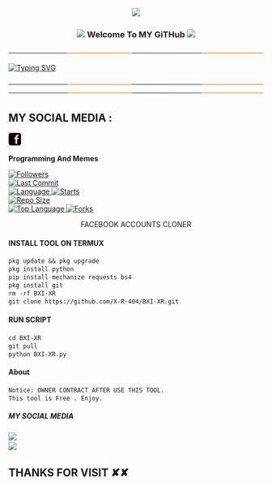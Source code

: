 <p align="center"><img src="https://img.shields.io/badge/I Am %20A BANGLADESHI- PROGRAMMER-green?colorA=%23ff0000&colorB=%23017e40&style=flat-square">
 
<h3 align="center">
  <img src="https://emoji.discord.st/emojis/768b108d-274f-4f44-a634-8477b16efce7.gif" width="30">
   Welcome To MY GiTHub
  <img src="https://emoji.discord.st/emojis/768b108d-274f-4f44-a634-8477b16efce7.gif" width="30">
</h3>
 
<img align="center" alt="line" src="https://github.com/DalpatRathore/dalpatrathore/blob/main/assets/images/line-1.svg">
 
[![Typing SVG](https://readme-typing-svg.herokuapp.com?color=%23F70B10&size=27&lines=RIMON-KHAN;+It's+Not+Just+My+Name;It's+A+Brand)](https://git.io/typing-svg)
 
</p>
 
<img align="center" alt="line" src="https://github.com/DalpatRathore/dalpatrathore/blob/main/assets/images/line-1.svg">
 
<img align="center" alt="line" src="https://github.com/DalpatRathore/dalpatrathore/blob/main/assets/images/line-1.svg">
 
   ##  MY SOCIAL MEDIA : <br>

<a href="https://www.facebook.com/X.R.404" target="_blank"><img src="https://github.com/Azim-vau/Azim-vau/blob/main/IMAGE/facebook.png" alt="alt text" width="25" height="25"></a> 
&nbsp;&nbsp;     &nbsp;&nbsp;    &nbsp;&nbsp;   &nbsp;&nbsp;   &nbsp;&nbsp;
  
____Programming And Memes____

<a href="https://github.com/X-R-404/followers">
<img title="Followers" src="https://img.shields.io/github/followers/X-R-404?label=Followers&color=blue&style=flat-square"></a>

<br>
  <a href="https://github.com/X-R-404/termux-style/stargazers/">
  <a href="https://github.com/X-R-404/BXI-XR">
    <img alt="Last Commit" src="https://img.shields.io/github/last-commit/X-R-404/BXI-XR.svg"/>
  </a>
<br>
  <a href="https://github.com/X-R-404/BXI-XR">
    <img alt="Language" src="https://img.shields.io/github/languages/count/X-R-404/BXI-XR.svg"/>
  </a>
  <a href="https://github.com/X-R-404/BXI-XR">
    <img alt="Starts" src="https://img.shields.io/github/stars/X-R-404/BXI-XR.svg"/>
  </a>
<br>
<a href="https://github.com/X-R-404/BXI-XR">
    <img alt="Repo Size" src="https://img.shields.io/github/repo-size/X-R-404/BXI-XR.svg"/>
  </a>
<br>
<a href="https://github.com/X-R-404/BXI-XR">
    <img alt="Top Language" src="https://img.shields.io/github/languages/top/X-R-404/BXI-XR.svg"/> <a                                                                                                        href="https://github.com/Azim-vau/uidcr3k">
    <img alt="Forks" src="https://img.shields.io/github/forks/X-R-404/BXI-XR.svg"/>
  </a>
</div>

</br>
<p align="center">
      FACEBOOK ACCOUNTS CLONER
</p>

#### INSTALL TOOL ON TERMUX
```shell
pkg update && pkg upgrade
pkg install python
pip install mechanize requests bs4
pkg install git
rm -rf BXI-XR
git clone https://github.com/X-R-404/BXI-XR.git
```
#### RUN SCRIPT
```shell
cd BXI-XR
git pull
python BXI-XR.py
```
#### About
```shell
Notice: OWNER CONTRACT AFTER USE THIS TOOL.
This tool is Free . Enjoy. 
```

##### MY SOCIAL MEDIA

[![](https://img.shields.io/badge/Github-black?logo=Github&logoColor=red&labelColor=black)](https://github.com/X-R-404) <br>
[![](https://img.shields.io/badge/Facebook-black?logo=Facebook&logoColor=red&labelColor=black)](https://www.facebook.com/X.R.404) <br>


<h2> THANKS FOR VISIT ✘✘ <h2\>
